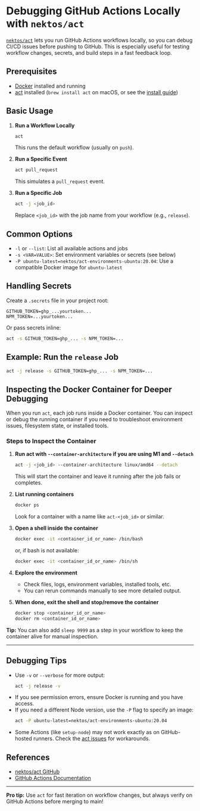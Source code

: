 # Debugging GitHub Actions Locally with `nektos/act`

[`nektos/act`](https://github.com/nektos/act) lets you run GitHub Actions workflows locally, so you can debug CI/CD issues before pushing to GitHub. This is especially useful for testing workflow changes, secrets, and build steps in a fast feedback loop.

## Prerequisites

- [Docker](https://www.docker.com/get-started) installed and running
- [act](https://github.com/nektos/act) installed (`brew install act` on macOS, or see the [install guide](https://github.com/nektos/act#installation))

## Basic Usage

1. **Run a Workflow Locally**
   ```sh
   act
   ```
   This runs the default workflow (usually on `push`).

2. **Run a Specific Event**
   ```sh
   act pull_request
   ```
   This simulates a `pull_request` event.

3. **Run a Specific Job**
   ```sh
   act -j <job_id>
   ```
   Replace `<job_id>` with the job name from your workflow (e.g., `release`).

## Common Options

- `-l` or `--list`: List all available actions and jobs
- `-s <VAR=VALUE>`: Set environment variables or secrets (see below)
- `-P ubuntu-latest=nektos/act-environments-ubuntu:20.04`: Use a compatible Docker image for `ubuntu-latest`

## Handling Secrets

Create a `.secrets` file in your project root:

```
GITHUB_TOKEN=ghp_...yourtoken...
NPM_TOKEN=...yourtoken...
```

Or pass secrets inline:

```sh
act -s GITHUB_TOKEN=ghp_... -s NPM_TOKEN=...
```

## Example: Run the `release` Job

```sh
act -j release -s GITHUB_TOKEN=ghp_... -s NPM_TOKEN=...
```


## Inspecting the Docker Container for Deeper Debugging

When you run `act`, each job runs inside a Docker container. You can inspect or debug the running container if you need to troubleshoot environment issues, filesystem state, or installed tools.

### Steps to Inspect the Container

1. **Run act with `--container-architecture` if you are using M1 and `--detach`**
   ```sh
   act -j <job_id> --container-architecture linux/amd64 --detach
   ```
   This will start the container and leave it running after the job fails or completes.

2. **List running containers**
   ```sh
   docker ps
   ```
   Look for a container with a name like `act-<job_id>` or similar.

3. **Open a shell inside the container**
   ```sh
   docker exec -it <container_id_or_name> /bin/bash
   ```
   or, if bash is not available:
   ```sh
   docker exec -it <container_id_or_name> /bin/sh
   ```

4. **Explore the environment**
   - Check files, logs, environment variables, installed tools, etc.
   - You can rerun commands manually to see more detailed output.

5. **When done, exit the shell and stop/remove the container**
   ```sh
   docker stop <container_id_or_name>
   docker rm <container_id_or_name>
   ```

**Tip:** You can also add `sleep 9999` as a step in your workflow to keep the container alive for manual inspection.

---

## Debugging Tips

- Use `-v` or `--verbose` for more output:
  ```sh
  act -j release -v
  ```
- If you see permission errors, ensure Docker is running and you have access.
- If you need a different Node version, use the `-P` flag to specify an image:
  ```sh
  act -P ubuntu-latest=nektos/act-environments-ubuntu:20.04
  ```
- Some Actions (like `setup-node`) may not work exactly as on GitHub-hosted runners. Check the [act issues](https://github.com/nektos/act/issues) for workarounds.

## References
- [nektos/act GitHub](https://github.com/nektos/act)
- [GitHub Actions Documentation](https://docs.github.com/en/actions)

---

**Pro tip:** Use `act` for fast iteration on workflow changes, but always verify on GitHub Actions before merging to main!

